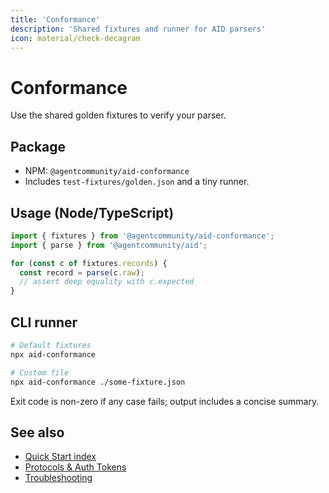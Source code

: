```yaml
---
title: 'Conformance'
description: 'Shared fixtures and runner for AID parsers'
icon: material/check-decagram
---
```


# Conformance

Use the shared golden fixtures to verify your parser.

## Package

- NPM: `@agentcommunity/aid-conformance`
- Includes `test-fixtures/golden.json` and a tiny runner.

## Usage (Node/TypeScript)

```ts
import { fixtures } from '@agentcommunity/aid-conformance';
import { parse } from '@agentcommunity/aid';

for (const c of fixtures.records) {
  const record = parse(c.raw);
  // assert deep equality with c.expected
}
```

## CLI runner

```bash
# Default fixtures
npx aid-conformance

# Custom file
npx aid-conformance ./some-fixture.json
```

Exit code is non-zero if any case fails; output includes a concise summary.

## See also

- [Quick Start index](./quickstart/index.md)
- [Protocols & Auth Tokens](./protocols.md)
- [Troubleshooting](./troubleshooting.md)



